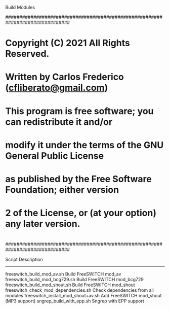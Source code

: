 Build Modules

###############################################################################
#
# Copyright (C) 2021 All Rights Reserved.
# Written by Carlos Frederico (cfliberato@gmail.com)
#
# This program is free software; you can redistribute it and/or
# modify it under the terms of the GNU General Public License
# as published by the Free Software Foundation; either version
# 2 of the License, or (at your option) any later version.
#
###############################################################################

Script					Description
------------------------------------	-----------------------------------------------------------------------------------------------
freeswitch_build_mod_av.sh		Build FreeSWITCH mod_av
freeswitch_build_mod_bcg729.sh		Build FreeSWITCH mod_bcg729
freeswitch_build_mod_shout.sh		Build FreeSWITCH mod_shout
freeswitch_check_mod_dependencies.sh	Check dependencies from all modules
freeswitch_install_mod_shout+av.sh	Add FreeSWITCH mod_shout (MP3 support)
sngrep_build_with_epp.sh		Sngrep with EPP support
